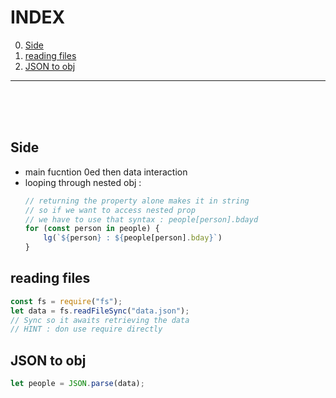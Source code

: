 # INDEX
0) [Side](#side)
1) [reading files](#reading-files)
1) [JSON to obj](#json-to-obj)
___
<br><br><br>


## Side
- main fucntion 0ed then data interaction
- looping through nested obj :
    ```js
    // returning the property alone makes it in string
    // so if we want to access nested prop
    // we have to use that syntax : people[person].bdayd
    for (const person in people) {
        lg(`${person} : ${people[person].bday}`)
    }
    ```


## reading files
```js
const fs = require("fs");
let data = fs.readFileSync("data.json");
// Sync so it awaits retrieving the data
// HINT : don use require directly
```

## JSON to obj
```js
let people = JSON.parse(data);
```